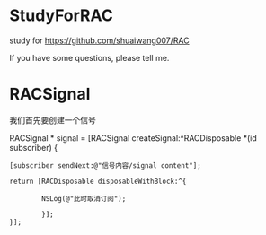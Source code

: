 # StudyForRAC

study for https://github.com/shuaiwang007/RAC

If you have some questions, please tell me.

# RACSignal

我们首先要创建一个信号

RACSignal * signal = [RACSignal createSignal:^RACDisposable *(id<RACSubscriber> subscriber) {

    [subscriber sendNext:@"信号内容/signal content"];

    return [RACDisposable disposableWithBlock:^{

            NSLog(@"此时取消订阅");

            }];
    }];
